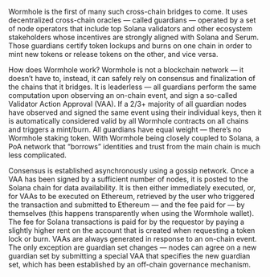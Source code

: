 Wormhole is the first of many such cross-chain bridges to come. It uses decentralized cross-chain oracles — called guardians — operated by a set of node operators that include top Solana validators and other ecosystem stakeholders whose incentives are strongly aligned with Solana and Serum.
Those guardians certify token lockups and burns on one chain in order to mint new tokens or release tokens on the other, and vice versa.

How does Wormhole work?
Wormhole is not a blockchain network — it doesn’t have to, instead, it can safely rely on consensus and finalization of the chains that it bridges.
It is leaderless — all guardians perform the same computation upon observing an on-chain event, and sign a so-called Validator Action Approval (VAA). If a 2/3+ majority of all guardian nodes have observed and signed the same event using their individual keys, then it is automatically considered valid by all Wormhole contracts on all chains and triggers a mint/burn.
All guardians have equal weight — there’s no Wormhole staking token. With Wormhole being closely coupled to Solana, a PoA network that “borrows” identities and trust from the main chain is much less complicated.

Consensus is established asynchronously using a gossip network. Once a VAA has been signed by a sufficient number of nodes, it is posted to the Solana chain for data availability. It is then either immediately executed, or, for VAAs to be executed on Ethereum, retrieved by the user who triggered the transaction and submitted to Ethereum — and the fee paid for — by themselves (this happens transparently when using the Wormhole wallet). The fee for Solana transactions is paid for by the requestor by paying a slightly higher rent on the account that is created when requesting a token lock or burn.
VAAs are always generated in response to an on-chain event. The only exception are guardian set changes — nodes can agree on a new guardian set by submitting a special VAA that specifies the new guardian set, which has been established by an off-chain governance mechanism.
